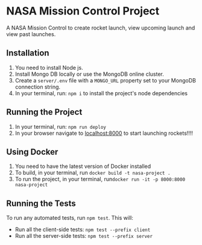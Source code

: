 # NASA Mission Control Project

A NASA Mission Control to create rocket launch, view upcoming launch and view past launches.

## Installation

1. You need to install Node js.
2. Install Mongo DB locally or use the MongoDB online cluster.
3. Create a `server/.env` file with a `MONGO_URL` property set to your MongoDB connection string.
4. In your terminal, run: `npm i` to install the project's node dependencies

## Running the Project

1. In your terminal, run: `npm run deploy`
2. In your browser navigate to [localhost:8000](http://localhost:8000) to start launching rockets!!!!


## Using Docker

1. You need to have the latest version of Docker installed
2. To build, in your terminal, run `docker build -t nasa-project .`
3. To run the project, in your terminal, run`docker run -it -p 8000:8000 nasa-project`

## Running the Tests

To run any automated tests, run `npm test`. This will: 
* Run all the client-side tests: `npm test --prefix client`
* Run all the server-side tests: `npm test --prefix server` 
